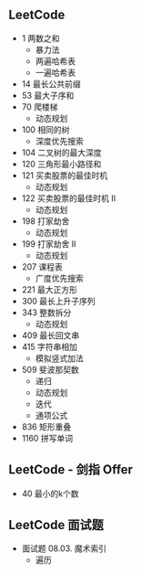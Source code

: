 ## LeetCode
- 1 两数之和
    - 暴力法
    - 两遍哈希表
    - 一遍哈希表
- 14 最长公共前缀
- 53 最大子序和
- 70 爬楼梯
    - 动态规划
- 100 相同的树
    - 深度优先搜索
- 104 二叉树的最大深度
- 120 三角形最小路径和
- 121 买卖股票的最佳时机
    - 动态规划
- 122 买卖股票的最佳时机 II
    - 动态规划
- 198 打家劫舍
    - 动态规划
- 199 打家劫舍 II
    - 动态规划
- 207 课程表
    - 广度优先搜索
- 221 最大正方形
- 300 最长上升子序列
- 343 整数拆分
    - 动态规划
- 409 最长回文串
- 415 字符串相加
    - 模拟竖式加法
- 509 斐波那契数
    - 递归
    - 动态规划
    - 迭代
    - 通项公式
- 836 矩形重叠
- 1160 拼写单词


## LeetCode - 剑指 Offer
- 40 最小的k个数

## LeetCode 面试题
- 面试题 08.03. 魔术索引
    - 遍历